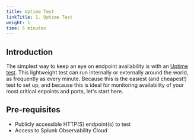 ```yaml
---
title: Uptime Test
linkTitle: 1. Uptime Test
weight: 1
time: 5 minutes
---
```


## Introduction

The simplest way to keep an eye on endpoint availability is with an [Uptime test](https://docs.splunk.com/observability/en/synthetics/uptime-test/uptime-test.html). This lightweight test can run internally or externally around the world, as frequently as every minute. Because this is the easiest (and cheapest!) test to set up, and because this is ideal for monitoring availability of your most critical enpoints and ports, let's start here.

## Pre-requisites

- Publicly accessible HTTP(S) endpoint(s) to test
- Access to Splunk Observability Cloud
